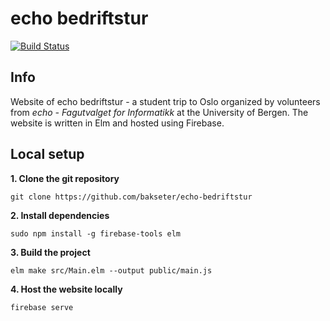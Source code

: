 # echo bedriftstur

[![Build Status](https://travis-ci.org/bakseter/echo-bedriftstur.svg?branch=master)](https://travis-ci.org/bakseter/echo-bedriftstur)

## Info

Website of echo bedriftstur - a student trip to Oslo organized by volunteers from _echo - Fagutvalget for Informatikk_ at the University of Bergen.
The website is written in Elm and hosted using Firebase.

## Local setup

**1. Clone the git repository**
    
    git clone https://github.com/bakseter/echo-bedriftstur

**2. Install dependencies**

    sudo npm install -g firebase-tools elm

**3. Build the project**
    
    elm make src/Main.elm --output public/main.js

**4. Host the website locally**

    firebase serve

